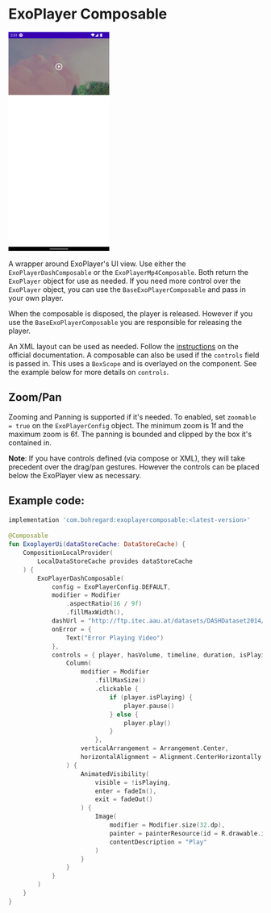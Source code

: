 # ExoPlayer Composable

<img alt="Time Picker detail" src="/img/ExoPlayer.png" width="200"/>

A wrapper around ExoPlayer's UI view. Use either the `ExoPlayerDashComposable` or the `ExoPlayerMp4Composable`. Both return the `ExoPlayer` object for use as needed. If you need more control over the `ExoPlayer` object, you can use the `BaseExoPlayerComposable` and pass in your own player.

When the composable is disposed, the player is released. However if you use the `BaseExoPlayerComposable` you are responsible for releasing the player.

An XML layout can be used as needed. Follow the [instructions](https://exoplayer.dev/ui-components.html) on the official documentation. A composable can also be used if the `controls` field is passed in. This uses a `BoxScope` and is overlayed on the component. See the example below for more details on `controls`.

## Zoom/Pan

Zooming and Panning is supported if it's needed. To enabled, set `zoomable = true` on the `ExoPlayerConfig` object. The minimum zoom is 1f and the maximum zoom is 6f. The panning is bounded and clipped by the box it's contained in.

**Note**: If you have controls defined (via compose or XML), they will take precedent over the drag/pan gestures. However the controls can be placed below the ExoPlayer view as necessary.

## Example code:

```groovy
implementation 'com.bohregard:exoplayercomposable:<latest-version>'
```

```kotlin
@Composable
fun ExoplayerUi(dataStoreCache: DataStoreCache) {
    CompositionLocalProvider(
        LocalDataStoreCache provides dataStoreCache
    ) {
        ExoPlayerDashComposable(
            config = ExoPlayerConfig.DEFAULT,
            modifier = Modifier
                .aspectRatio(16 / 9f)
                .fillMaxWidth(),
            dashUrl = "http://ftp.itec.aau.at/datasets/DASHDataset2014/BigBuckBunny/2sec/BigBuckBunny_2s_onDemand_2014_05_09.mpd",
            onError = {
                Text("Error Playing Video")
            },
            controls = { player, hasVolume, timeline, duration, isPlaying ->
                Column(
                    modifier = Modifier
                        .fillMaxSize()
                        .clickable {
                            if (player.isPlaying) {
                                player.pause()
                            } else {
                                player.play()
                            }
                        },
                    verticalArrangement = Arrangement.Center,
                    horizontalAlignment = Alignment.CenterHorizontally
                ) {
                    AnimatedVisibility(
                        visible = !isPlaying,
                        enter = fadeIn(),
                        exit = fadeOut()
                    ) {
                        Image(
                            modifier = Modifier.size(32.dp),
                            painter = painterResource(id = R.drawable.ic_play),
                            contentDescription = "Play"
                        )
                    }
                }
            }
        )
    }
}
```
